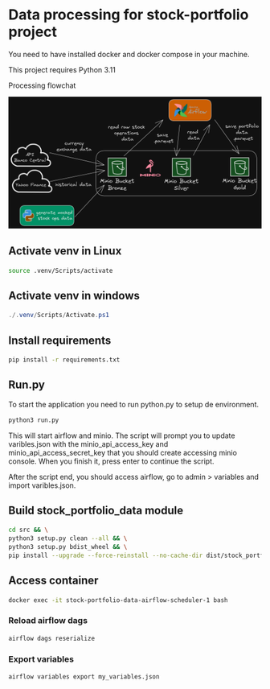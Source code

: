 # Data processing for stock-portfolio project

You need to have installed docker and docker compose in your machine.

This project requires Python 3.11

Processing flowchat

![Application Data Flowchart](./images/flowchart.png)

## Activate venv in Linux

```bash
source .venv/Scripts/activate
```

## Activate venv in windows

```powershell
./.venv/Scripts/Activate.ps1
```

## Install requirements

```bash
pip install -r requirements.txt
```

## Run.py

To start the application you need to run python.py to setup de environment.

```bash
python3 run.py
```

This will start airflow and minio.
The script will prompt you to update varibles.json with the minio_api_access_key and minio_api_access_secret_key that you should create accessing minio console.
When you finish it, press enter to continue the script.

After the script end, you should access airflow, go to admin > variables and import varibles.json.

## Build stock_portfolio_data module

```bash
cd src && \
python3 setup.py clean --all && \
python3 setup.py bdist_wheel && \
pip install --upgrade --force-reinstall --no-cache-dir dist/stock_portfolio_data-0.0.0-py3-none-any.whl
```

## Access container

``` bash
docker exec -it stock-portfolio-data-airflow-scheduler-1 bash
```

### Reload airflow dags

```bash
airflow dags reserialize
```

### Export variables

```bash
airflow variables export my_variables.json
```
